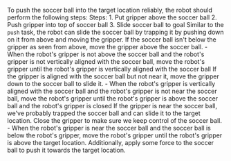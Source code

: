 To push the soccer ball into the target location reliably, the robot should perform the following steps:
    Steps:  1. Put gripper above the soccer ball  2. Push gripper into top of soccer ball  3. Slide soccer ball to goal
    Similar to the `push` task, the robot can slide the soccer ball by trapping it by pushing down on it from above and moving the gripper. If the soccer ball isn't below the gripper as seen from above, move the gripper above the soccer ball.
    - When the robot's gripper is not above the soccer ball and the robot's gripper is not vertically aligned with the soccer ball, move the robot's gripper until the robot's gripper is vertically aligned with the soccer ball
    If the gripper is aligned with the soccer ball but not near it, move the gripper down to the soccer ball to slide it.
    - When the robot's gripper is vertically aligned with the soccer ball and the robot's gripper is not near the soccer ball, move the robot's gripper until the robot's gripper is above the soccer ball and the robot's gripper is closed
    If the gripper is near the soccer ball, we've probably trapped the soccer ball and can slide it to the target location. Close the gripper to make sure we keep control of the soccer ball.
    - When the robot's gripper is near the soccer ball and the soccer ball is below the robot's gripper, move the robot's gripper until the robot's gripper is above the target location. Additionally, apply some force to the soccer ball to push it towards the target location.